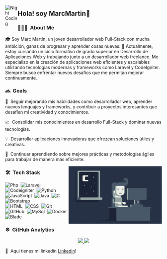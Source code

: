 <img alt="Night Coding" src="./assets/Hand%20Wave.gif" width='40' align="left"/><h2>Hola! soy MarcMartin👋</h2>


### 👨🏻‍💻 &nbsp;About Me

🎓&nbsp;Soy Marc Martin, un joven desarrollador web Full-Stack con mucha ambición, ganas de progresar y aprender cosas nuevas. 🚀
Actualmente, estoy cursando un ciclo formativo de grado superior en Desarrollo de Aplicaciones Web y trabajando junto a un desarrollador web freelance. Me especializo en la creación de aplicaciones web eficientes y escalables utilizando tecnologías modernas y frameworks como Laravel y CodeIgniter. Siempre busco enfrentar nuevos desafíos que me permitan mejorar continuamente.

### 🔜 &nbsp;Goals

📌 &nbsp;Seguir mejorando mis habilidades como desarrollador web, aprender nuevos lenguajes y frameworks, y contribuir a proyectos interesantes que desafíen mi creatividad y conocimientos.

📈 &nbsp;Consolidar mis conocimientos en desarrollo Full-Stack y dominar nuevas tecnologías.

💡 &nbsp;Desarrollar aplicaciones innovadoras que ofrezcan soluciones útiles y creativas.

📝 &nbsp;Continuar aprendiendo sobre mejores prácticas y metodologías ágiles para trabajar de manera más eficiente.

<img alt="Night Coding" src="https://raw.githubusercontent.com/AVS1508/AVS1508/master/assets/Night-Coding.gif" align="right"/>

### 🛠 &nbsp;Tech Stack
![Php](https://img.shields.io/badge/-Php-05122A?style=flat&logo=php)&nbsp;
![Laravel](https://img.shields.io/badge/-Laravel-05122A?style=flat&logo=laravel)&nbsp;
![Codeigniter](https://img.shields.io/badge/-Codeigniter-05122A?style=flat&logo=codeigniter)&nbsp;
![Python](https://img.shields.io/badge/-Python-05122A?style=flat&logo=python)&nbsp;
![JavaScript](https://img.shields.io/badge/-JavaScript-05122A?style=flat&logo=javascript)&nbsp;
![Java](https://img.shields.io/badge/-Java-05122A?style=flat&logo=Java&logoColor=FFA518)&nbsp;
![C](https://img.shields.io/badge/-C-05122A?style=flat&logo=C&logoColor=A8B9CC)&nbsp;
![Bootstrap](https://img.shields.io/badge/-Bootstrap-05122A?style=flat&logo=bootstrap&logoColor=563D7C)\
![HTML](https://img.shields.io/badge/-HTML-05122A?style=flat&logo=HTML5)&nbsp;
![CSS](https://img.shields.io/badge/-CSS-05122A?style=flat&logo=CSS3&logoColor=1572B6)&nbsp;
![Git](https://img.shields.io/badge/-Git-05122A?style=flat&logo=git)&nbsp;
![GitHub](https://img.shields.io/badge/-GitHub-05122A?style=flat&logo=github)&nbsp;
![MySql](https://img.shields.io/badge/-MySql-05122A?style=flat&logo=mysql)&nbsp;
![Docker](https://img.shields.io/badge/-Docker-05122A?style=flat&logo=docker)&nbsp;
![Blade](https://img.shields.io/badge/-Blade-05122A?style=flat&logo=Blade)&nbsp;



### ⚙️ &nbsp;GitHub Analytics

<p align="center">
<a href="https://github.com/marcmartin27">
  <img height="180em" src="https://github-readme-stats-eight-theta.vercel.app/api?username=marcmartin27&show_icons=true&theme=algolia&include_all_commits=true&count_private=true"/>
  <img height="180em" src="https://github-readme-stats-eight-theta.vercel.app/api/top-langs/?username=marcmartin27&layout=compact&langs_count=8&theme=algolia"/>
</a>
</p>

📄 &nbsp;Aqui tienes mi linkedin [Linkedin](https://www.linkedin.com/in/marc-martin-689197357/)!


